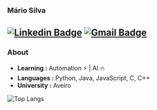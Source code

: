 ### Mário Silva
[![Linkedin Badge](https://img.shields.io/badge/-Mário_Silva-blue?style=flat-square&logo=Linkedin&logoColor=white&link=https://www.linkedin.com/in/mariocsilva119//)](https://www.linkedin.com/in/mariocsilva119/) [![Gmail Badge](https://img.shields.io/badge/-mariocsilva119@gmail.com-c14438?style=flat-square&logo=Gmail&logoColor=white&link=mailto:mariocsilva119@gmail.com)](mailto:mariocsilva119@gmail.com)
---------------------------------------------------------------------------------------------------------------------------------------------------------------------------------
### About

-  **Learning :** Automation :zap: | AI :fire:	
-  **Languages :** Python, Java, JavaScript, C, C++
-  **University :** Aveiro

![Top Langs](https://github-readme-stats.vercel.app/api/top-langs/?username=DanielGomes14&show_icons=true&layout=compact&theme=dracula&langs_count=10&hide=html,c%23&card_width=260)
